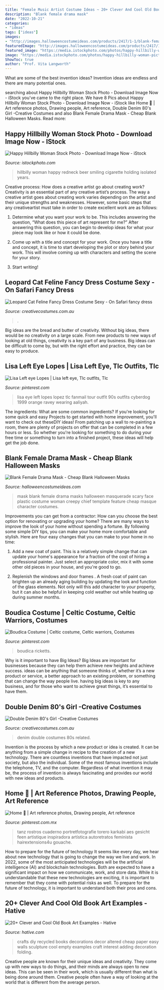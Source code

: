 ```yaml
---
title: "Female Music Artist Costume Ideas ~ 20+ Clever And Cool Old Book Art Examples"
description: "Blank female drama mask"
date: "2022-10-21"
categories:
- "ideas"
tags: ["ideas"]
images:
- "http://images.halloweencostumeideas.com/products/2417/1-1/blank-female-drama-mask.jpg"
featuredImage: "http://images.halloweencostumeideas.com/products/2417/1-1/blank-female-drama-mask.jpg"
featured_image: "https://media.istockphoto.com/photos/happy-hillbilly-woman-picture-id182457348"
image: "https://media.istockphoto.com/photos/happy-hillbilly-woman-picture-id182457348"
ShowToc: true
author: "Prof. Vita Langworth"
---
```



What are some of the best invention ideas?
Invention ideas are endless and there are many potential ones.

	

		
searching about Happy Hillbilly Woman Stock Photo - Download Image Now - iStock you've came to the right place. We have 8 Pics about Happy Hillbilly Woman Stock Photo - Download Image Now - iStock like Home 🎀 | Art reference photos, Drawing people, Art reference, Double Denim 80&#039;s Girl -Creative Costumes and also Blank Female Drama Mask - Cheap Blank Halloween Masks. Read more:
		
    
## Happy Hillbilly Woman Stock Photo - Download Image Now - IStock

<img loading=lazy src="https://media.istockphoto.com/photos/happy-hillbilly-woman-picture-id182457348" onerror="this.onerror=null;this.src='https://tse2.mm.bing.net/th?id=OIP.6NnNJcjYjd000Cd38d2qkgHaKg&amp;pid=15.1';" alt="Happy Hillbilly Woman Stock Photo - Download Image Now - iStock">

_Source: istockphoto.com_

>hillbilly woman happy redneck beer smiling cigarette holding isolated years. 

	

Creative process: How does a creative artist go about creating work?
Creativity is an essential part of any creative artist’s process. The way a creative artist goes about creating work varies depending on the artist and their unique strengths and weaknesses. However, some basic steps that any creativeartist must take in order to create excellent work are as follows:
1. Determine what you want your work to be. This includes answering the question, “What does this piece of art represent for me?” After answering this question, you can begin to develop ideas for what your piece may look like or how it could be done.

2. Come up with a title and concept for your work. Once you have a title and concept, it is time to start developing the plot or story behind your work. This will involve coming up with characters and setting the scene for your story.

3. Start writing!

    
## Leopard Cat Feline Fancy Dress Costume Sexy - On Safari Fancy Dress

<img loading=lazy src="https://www.creativecostumes.com.au/wp-content/uploads/2020/09/Leopard-Cat-Feline-Fancy-Dress-Costume-Sexy-480x722.jpg" onerror="this.onerror=null;this.src='https://tse2.mm.bing.net/th?id=OIP.63QRwAQMDtSfOkAcAR8DGAHaLI&amp;pid=15.1';" alt="Leopard Cat Feline Fancy Dress Costume Sexy - On Safari fancy dress">

_Source: creativecostumes.com.au_

>. 

	

Big ideas are the bread and butter of creativity. Without big ideas, there would be no creativity on a large scale. From new products to new ways of looking at old things, creativity is a key part of any business. Big ideas can be difficult to come by, but with the right effort and practice, they can be easy to produce.

    
## Lisa Left Eye Lopes | Lisa Left Eye, Tlc Outfits, Tlc

<img loading=lazy src="https://i.pinimg.com/736x/93/59/36/9359360411e1c977e9242a9a895aed4b--lisa-left-eye-aaliyah.jpg" onerror="this.onerror=null;this.src='https://tse2.mm.bing.net/th?id=OIP.Xgmb2k8cz7K7P5ce1sFC8QAAAA&amp;pid=15.1';" alt="Lisa Left eye Lopes | Lisa left eye, Tlc outfits, Tlc">

_Source: pinterest.com_

>lisa eye left lopes lopez tlc fanmail tour outfit 90s outfits cyberdog 1999 orange ravey wearing aaliyah. 

	

The ingredients: What are some common ingredients?
If you're looking for some quick and easy Projects to get started with home improvement, you'll want to check out theseDIY ideas! From patching up a wall to re-painting a room, there are plenty of projects on offer that can be completed in a few hours or less. So whether you're looking for something to do during your free time or something to turn into a finished project, these ideas will help get the job done.

    
## Blank Female Drama Mask - Cheap Blank Halloween Masks

<img loading=lazy src="http://images.halloweencostumeideas.com/products/2417/1-1/blank-female-drama-mask.jpg" onerror="this.onerror=null;this.src='https://tse2.mm.bing.net/th?id=OIP.WpRVujAaBGNMa-lYK63IGwHaKl&amp;pid=15.1';" alt="Blank Female Drama Mask - Cheap Blank Halloween Masks">

_Source: halloweencostumeideas.com_

>mask blank female drama masks halloween masquerade scary face plastic costume woman creepy chief template feature cheap masque character costumes. 

	

Improvements you can get from a contractor: How can you choose the best option for renovating or upgrading your home?
There are many ways to improve the look of your home without spending a fortune. By following some simple DIY tips, you can make your home more comfortable and stylish. Here are four easy changes that you can make to your home in no time:
1. Add a new coat of paint. This is a relatively simple change that can update your home's appearance for a fraction of the cost of hiring a professional painter. Just select an appropriate color, mix it with some other old pieces in your house, and you're good to go.

2. Replenish the windows and door frames . A fresh coat of paint can brighten up an already aging building by updating the look and function of the glass elements. Not only will this add character to your property, but it can also be helpful in keeping cold weather out while heating up during summer months.


    
## Boudica Costume | Celtic Costume, Celtic Warriors, Costumes

<img loading=lazy src="https://i.pinimg.com/736x/ed/62/dd/ed62ddc55f71dcbda48e29790596822c.jpg" onerror="this.onerror=null;this.src='https://tse4.mm.bing.net/th?id=OIP.9UjaC7k6u1H9clwVkKQazgHaLH&amp;pid=15.1';" alt="Boudica Costume | Celtic costume, Celtic warriors, Costumes">

_Source: pinterest.com_

>boudica ricketts. 

	

Why is it important to have Big Ideas?
Big Ideas are important for businesses because they can help them achieve new heights and achieve success. ideas can be anything that someone thinks of, whether it’s a new product or service, a better approach to an existing problem, or something that can change the way people live. having big ideas is key to any business, and for those who want to achieve great things, it’s essential to have them.

    
## Double Denim 80&#039;s Girl -Creative Costumes

<img loading=lazy src="https://www.creativecostumes.com.au/wp-content/uploads/2014/07/RWP_160_web.jpg" onerror="this.onerror=null;this.src='https://tse1.mm.bing.net/th?id=OIP.qOM1nznuNFavPPGr-o9zqgHaJ4&amp;pid=15.1';" alt="Double Denim 80&#039;s Girl -Creative Costumes">

_Source: creativecostumes.com.au_

>denim double costumes 80s related. 

	

Invention is the process by which a new product or idea is created. It can be anything from a simple change in recipe to the creation of a new technology. There are countless inventions that have impacted not just society, but also the individual. Some of the most famous inventions include the telephone, TV, and the computer. Regardless of what invention it may be, the process of invention is always fascinating and provides our world with new ideas and products.

    
## Home 🎀 | Art Reference Photos, Drawing People, Art Reference

<img loading=lazy src="https://i.pinimg.com/736x/c6/56/61/c6566181f49a48ce5b30db127c8a9fed.jpg" onerror="this.onerror=null;this.src='https://tse4.mm.bing.net/th?id=OIP.LXZSwxKg-8wCbfHDJGcTHAHaJ6&amp;pid=15.1';" alt="Home 🎀 | Art reference photos, Drawing people, Art reference">

_Source: pinterest.com.mx_

>tanz rostros cuaderno portretfotografie torero karkabi aes gesicht feen artistique inspiradora artística autoretratos feminista hairextensions4u gouache. 

	

How to prepare for the future of technology
It seems like every day, we hear about new technology that is going to change the way we live and work. In 2022, some of the most anticipated technologies will be the artificial intelligence (AI) and blockchain technologies. Both are expected to have a significant impact on how we communicate, work, and store data. While it is understandable that these new technologies are exciting, it is important to remember that they come with potential risks as well. To prepare for the future of technology, it is important to understand both their pros and cons.

    
## 20+ Clever And Cool Old Book Art Examples - Hative

<img loading=lazy src="https://hative.com/wp-content/uploads/2014/05/old-book-art/22-book-wall-art.jpg" onerror="this.onerror=null;this.src='https://tse3.mm.bing.net/th?id=OIP.R4FRLsD_G8-ycv95HnIX3AHaJ4&amp;pid=15.1';" alt="20+ Clever and Cool Old Book Art Examples - Hative">

_Source: hative.com_

>crafts diy recycled books decorations decor altered cheap paper easy walls sculpture cool empty examples craft interest adding decoration folding. 

	

Creative people are known for their unique ideas and creativity. They come up with new ways to do things, and their minds are always open to new ideas. This can be seen in their work, which is usually different than what is being done around them. Creative people often have a way of looking at the world that is different from the average person.


